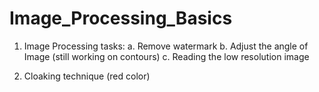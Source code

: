 # Image_Processing_Basics

1. Image Processing tasks:
a. Remove watermark
b. Adjust the angle of Image (still working on contours)
c. Reading the low resolution image

2. Cloaking technique (red color)
